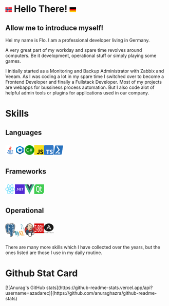 <h1>
    <img src="images/no.svg" width="20" height="15" />
    Hello There! 
    <img src="images/de.svg" width="20" height="15" />
</h1>

<h2>Allow me to introduce myself!</h2>
<p>
    Hei my name is Flo.  
    I am a professional developer living in Germany. 
</p>
<p>
    A very great part of my workday and spare time revolves around computers. Be it development, operational stuff or simply playing some games. 
</p>

<p>
   I initially started as a Monitoring and Backup Administrator with Zabbix and Veeam. As I was coding a lot in my spare time I switched over to become a Frontend Developer and finally a Fullstack Developer. Most of my projects are webapps for bussiness process automation. But I also code alot of helpful admin tools or plugins for applications used in our company.
</p>




<h1>Skills</h1>
<h2> Languages</h2>
<div style="display: flex; padding: 10px 0; ">
    <img src="images/java.svg" width="30"/>
    <img src="images/cpp.svg" width="30"/>
    <img src="images/cs.svg" width="30"/>
    <img src="images/js.svg" width="30"/>
    <img src="images/ts.svg" width="30"/>
    <img src="images/ps.svg" width="30"/>
</div>



<h2>Frameworks</h2>
<div style="display: flex; padding: 10px 0">
    <img src="images/react.svg" width="30"/>
    <img src="images/net.svg" width="30"/>
    <img src="images/vue.svg" width="30"/>
    <img src="images/qt.svg" width="30"/>
</div>

<h2> Operational </h2>
<div style="display: flex; padding: 10px 0">
    <img src="images/pg.svg" width="30"/>
    <img src="images/my.svg" width="30"/>
    <img src="images/jenkins.svg" width="30"/>
    <img src="images/zabbix.svg" width="30" height="30"/>
    <img src="images/ansible.svg" width="30" height="30"/>
</div>

There are many more skills which I have collected over the years, but the ones listed are those I use in my daily routine.


<h1> Github Stat Card </h1>
[![Anurag's GitHub stats](https://github-readme-stats.vercel.app/api?username=azadarec)](https://github.com/anuraghazra/github-readme-stats)
